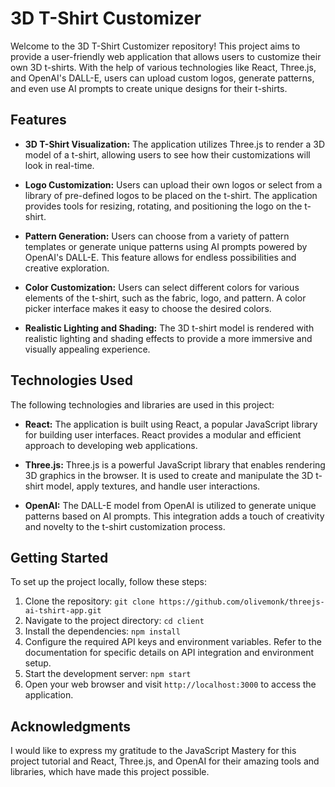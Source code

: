 # 3D T-Shirt Customizer

Welcome to the 3D T-Shirt Customizer repository! This project aims to provide a user-friendly web application that allows users to customize their own 3D t-shirts. With the help of various technologies like React, Three.js, and OpenAI's DALL-E, users can upload custom logos, generate patterns, and even use AI prompts to create unique designs for their t-shirts.

## Features

- **3D T-Shirt Visualization:** The application utilizes Three.js to render a 3D model of a t-shirt, allowing users to see how their customizations will look in real-time.

- **Logo Customization:** Users can upload their own logos or select from a library of pre-defined logos to be placed on the t-shirt. The application provides tools for resizing, rotating, and positioning the logo on the t-shirt.

- **Pattern Generation:** Users can choose from a variety of pattern templates or generate unique patterns using AI prompts powered by OpenAI's DALL-E. This feature allows for endless possibilities and creative exploration.

- **Color Customization:** Users can select different colors for various elements of the t-shirt, such as the fabric, logo, and pattern. A color picker interface makes it easy to choose the desired colors.

- **Realistic Lighting and Shading:** The 3D t-shirt model is rendered with realistic lighting and shading effects to provide a more immersive and visually appealing experience.

## Technologies Used

The following technologies and libraries are used in this project:

- **React:** The application is built using React, a popular JavaScript library for building user interfaces. React provides a modular and efficient approach to developing web applications.

- **Three.js:** Three.js is a powerful JavaScript library that enables rendering 3D graphics in the browser. It is used to create and manipulate the 3D t-shirt model, apply textures, and handle user interactions.

- **OpenAI:** The DALL-E model from OpenAI is utilized to generate unique patterns based on AI prompts. This integration adds a touch of creativity and novelty to the t-shirt customization process.

## Getting Started

To set up the project locally, follow these steps:

1. Clone the repository: `git clone https://github.com/olivemonk/threejs-ai-tshirt-app.git`
2. Navigate to the project directory: `cd client`
3. Install the dependencies: `npm install`
4. Configure the required API keys and environment variables. Refer to the documentation for specific details on API integration and environment setup.
5. Start the development server: `npm start`
6. Open your web browser and visit `http://localhost:3000` to access the application.

## Acknowledgments

I would like to express my gratitude to the JavaScript Mastery for this project tutorial and React, Three.js, and OpenAI for their amazing tools and libraries, which have made this project possible.

